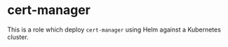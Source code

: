 # cert-manager

 This is a role which deploy `cert-manager` using Helm against a Kubernetes
 cluster.
